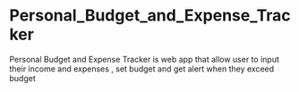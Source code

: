 # Personal_Budget_and_Expense_Tracker
Personal Budget and Expense Tracker is web app that allow user to input their income and expenses , set budget and get alert when they exceed budget
